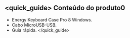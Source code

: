 ## <quick_guide> Conteúdo do produto0
- Energy Keyboard Case Pro 8 Windows.
- Cabo MicroUSB-USB.
- Guia rápida.
</quick_guide>

